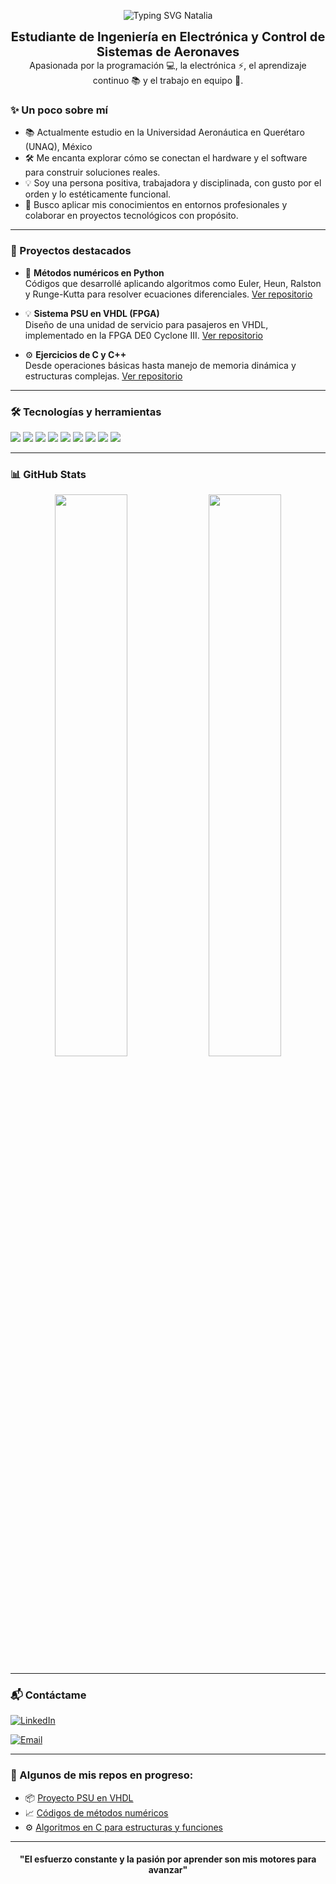 <p align="center">
  <img src="https://readme-typing-svg.demolab.com?font=Courier+New&size=36&duration=2500&pause=1000&color=FF69B4&center=true&vCenter=true&width=900&lines=%C2%A1Hola!+Soy+Natalia+Salazar+%F0%9F%9A%80;%C2%A1Bienvenidos+a+mi+perfil+de+GitHub!+%F0%9F%91%8B" alt="Typing SVG Natalia" />
</p>

<p align="center">
  <strong style="font-size: 20px;">Estudiante de Ingeniería en Electrónica y Control de Sistemas de Aeronaves</strong><br>
  Apasionada por la programación 💻, la electrónica ⚡, el aprendizaje continuo 📚 y el trabajo en equipo 🤝.
</p>



### ✨ Un poco sobre mí
- 📚 Actualmente estudio en la Universidad Aeronáutica en Querétaro (UNAQ), México
- 🛠️ Me encanta explorar cómo se conectan el hardware y el software para construir soluciones reales.
- 💡 Soy una persona positiva, trabajadora y disciplinada, con gusto por el orden y lo estéticamente funcional.
- 🎯 Busco aplicar mis conocimientos en entornos profesionales y colaborar en proyectos tecnológicos con propósito.

---

### 🚀 Proyectos destacados

- 🧠 **Métodos numéricos en Python**  
  Códigos que desarrollé aplicando algoritmos como Euler, Heun, Ralston y Runge-Kutta para resolver ecuaciones diferenciales. [Ver repositorio](#)

- 💡 **Sistema PSU en VHDL (FPGA)**  
  Diseño de una unidad de servicio para pasajeros en VHDL, implementado en la FPGA DE0 Cyclone III. [Ver repositorio](#)

- ⚙️ **Ejercicios de C y C++**  
  Desde operaciones básicas hasta manejo de memoria dinámica y estructuras complejas. [Ver repositorio](#)

---

### 🛠️ Tecnologías y herramientas

<p align="left">
  <img src="https://img.shields.io/badge/Git-%23F05033.svg?&style=for-the-badge&logo=git&logoColor=white"/>
  <img src="https://img.shields.io/badge/GitHub-%23121011.svg?&style=for-the-badge&logo=github&logoColor=white"/>
  <img src="https://img.shields.io/badge/Python-3670A0?style=for-the-badge&logo=python&logoColor=ffdd54"/>
  <img src="https://img.shields.io/badge/C/C++-00599C?style=for-the-badge&logo=c&logoColor=white"/>
  <img src="https://img.shields.io/badge/VHDL-652D90?style=for-the-badge"/>
  <img src="https://img.shields.io/badge/MATLAB-%23e34f26.svg?style=for-the-badge&logo=mathworks&logoColor=white"/>
  <img src="https://img.shields.io/badge/Codeblocks-000000?style=for-the-badge&logo=codeblocks&logoColor=white"/>
  <img src="https://img.shields.io/badge/VSCode-007ACC?style=for-the-badge&logo=visual-studio-code&logoColor=white"/>
  <img src="https://img.shields.io/badge/Warp-Terminal-black?style=for-the-badge"/>
</p>

---

### 📊 GitHub Stats

<p align="center">
  <img width="48%" src="https://github-readme-stats.vercel.app/api?username=NataliaaSalazarr23&show_icons=true&theme=tokyonight" />
  <img width="48%" src="https://github-readme-streak-stats.herokuapp.com/?user=NataliaaSalazarr23&theme=tokyonight" />
</p>

---

### 📬 Contáctame

[![LinkedIn](https://img.shields.io/badge/-LinkedIn-0077B5?style=flat-square&logo=linkedin&logoColor=white)](http://linkedin.com/in/natalia-marian-salazar-domínguez-3a281631b)

[![Email](https://img.shields.io/badge/-Email-D14836?style=flat-square&logo=gmail&logoColor=white)](mailto:nataliasalazardo@gmail.com)

---

### 📂 Algunos de mis repos en progreso:

- 📦 [Proyecto PSU en VHDL](#)
- 📈 [Códigos de métodos numéricos](#)
- ⚙️ [Algoritmos en C para estructuras y funciones](#)

---

<h4 align="center">"El esfuerzo constante y la pasión por aprender son mis motores para avanzar"</h4>
